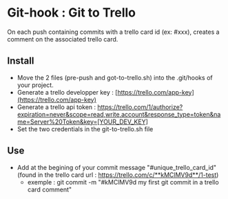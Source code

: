 # Git-hook : Git to Trello

On each push containing commits with a trello card id (ex: #xxx), creates a comment on the associated trello card.

## Install

* Move the 2 files (pre-push and got-to-trello.sh) into the .git/hooks of your project.
* Generate a trello developper key : [https://trello.com/app-key](https://trello.com/app-key)
* Generate a trello api token : https://trello.com/1/authorize?expiration=never&scope=read,write,account&response_type=token&name=Server%20Token&key=[YOUR_DEV_KEY]
* Set the two credentials in the git-to-trello.sh file

## Use

* Add at the begining of your commit message "#unique_trello_card_id" (found in the trello card url : https://trello.com/c/**kMClMV9d**/1-test)
  * exemple : git commit -m "#kMClMV9d my first git commit in a trello card comment"
